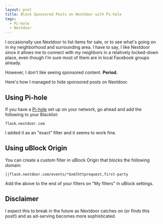 ```yaml
---
layout: post
title: Block Sponsored Posts on Nextdoor with Pi-hole
tags:
  - Pi-hole
  - Nextdoor
---
```


I occasionally use Nextdoor to list items for sale, or to see what's going on in my neighborhood and surrounding area. I have to say, I like Nextdoor since it allows me to connect with my neighbors in a relatively locked-down place, even though I'm sure most of them are in local Facebook groups already.

However, I don't like seeing sponsored content. **Period.**

Here's how I managed to hide sponsored posts on Nextdoor.

## Using Pi-hole

If you have a [Pi-hole][pi-hole] set up on your network, go ahead and add the following to your Blacklist:

    flask.nextdoor.com

I added it as an "exact" filter and it seems to work fine.

[pi-hole]: https://pi-hole.net

## Using uBlock Origin

You can create a custom filter in uBlock Origin that blocks the following domain:

    ||flask.nextdoor.com/events/*$xmlhttprequest,first-party
    
Add the above to the end of your filters on "My filters" in uBlock settings.

## Disclaimer

I expect this to break in the future as Nextdoor catches on (or finds this post!) and as ad-serving becomes more sophisticated.